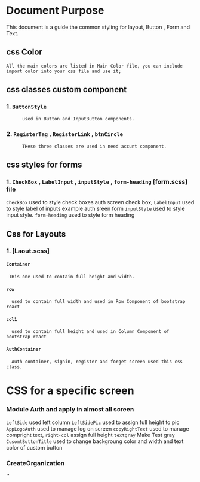 # Document Purpose
This document is a guide the common styling for layout, Button , Form and Text.


## css Color
    All the main colors are listed in Main Color file, you can include import color into your css file and use it;

## css classes custom component
  ### 1. `ButtonStyle` 
          used in Button and InputButton components.

  ### 2.  `RegisterTag` , `RegisterLink` , `btnCircle`
          THese three classes are used in need accunt component.


## css styles for forms
  
  ### 1. `CheckBox` , `LabelInput` , `inputStyle` , `form-heading`  [form.scss] file


`CheckBox` used to style check boxes auth screen check box,
`LabelInput` used to style label of inputs example auth sreen form
`inputStyle` used to style input style.
`form-heading` used to style form heading



## Css for Layouts

  ### 1. [Laout.scss]
   #### `Container`
     THis one used to contain full height and width.
  #### `row`
      used to contain full width and used in Row Component of bootstrap react
  #### `col1`
      used to contain full height and used in Column Component of bootstrap react
  ####  `AuthContainer`
      Auth container, signin, register and forget screen used this css class.



# CSS for a specific screen 
### Module Auth and apply in almost all screen  
  `LeftSide`  used left column 
  `LeftSidePic` used to assign full height to pic
  `AppLogoAuth` used to manage log on screen 
  `copyRightText` used to manage compright text,
  `right-col` assign full height
  `textgray` Make Test gray
  `CusomtButtonTitle` used to change backgroung color and width and text color of custom button

### CreateOrganization 

   ''








